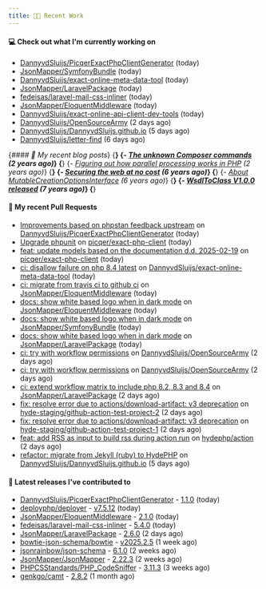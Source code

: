 ```yaml
---
title: 👨‍💻 Recent Work
---
```


#### 💻 Check out what I'm currently working on

- [DannyvdSluijs/PicqerExactPhpClientGenerator](https://github.com/DannyvdSluijs/PicqerExactPhpClientGenerator) (today)
- [JsonMapper/SymfonyBundle](https://github.com/JsonMapper/SymfonyBundle) (today)
- [DannyvdSluijs/exact-online-meta-data-tool](https://github.com/DannyvdSluijs/exact-online-meta-data-tool) (today)
- [JsonMapper/LaravelPackage](https://github.com/JsonMapper/LaravelPackage) (today)
- [fedeisas/laravel-mail-css-inliner](https://github.com/fedeisas/laravel-mail-css-inliner) (today)
- [JsonMapper/EloquentMiddleware](https://github.com/JsonMapper/EloquentMiddleware) (today)
- [DannyvdSluijs/exact-online-api-client-dev-tools](https://github.com/DannyvdSluijs/exact-online-api-client-dev-tools) (today)
- [DannyvdSluijs/OpenSourceArmy](https://github.com/DannyvdSluijs/OpenSourceArmy) (2 days ago)
- [DannyvdSluijs/DannyvdSluijs.github.io](https://github.com/DannyvdSluijs/DannyvdSluijs.github.io) (5 days ago)
- [DannyvdSluijs/letter-find](https://github.com/DannyvdSluijs/letter-find) (6 days ago)


{*#### 📜 My recent blog posts*}
{**}
{*- [The unknown Composer commands](https://www.dannyvandersluijs.nl/posts/2023-08-25-the-unknown-composer-commands.html) (2 years ago)*}
{**}
{*- [Figuring out how parallel processing works in PHP](https://www.dannyvandersluijs.nl/posts/2023-06-21-figuring-out-how-parallel-processing-works-in-php.html) (2 years ago)*}
{**}
{*- [Securing the web at no cost](https://www.dannyvandersluijs.nl/posts/2019-02-04-securing-the-web-at-no-cost.html) (6 years ago)*}
{**}
{*- [About MutableCreationOptionsInterface](https://www.dannyvandersluijs.nl/posts/2018-10-15-about-mutable-creation-options-interface.html) (6 years ago)*}
{**}
{*- [WsdlToClass V1.0.0 released](https://www.dannyvandersluijs.nl/posts/2018-01-11-wsdl-to-class-v1-0-0.html) (7 years ago)*}
{**}

#### 🔨 My recent Pull Requests

- [Improvements based on phpstan feedback upstream](https://github.com/DannyvdSluijs/PicqerExactPhpClientGenerator/pull/2) on [DannyvdSluijs/PicqerExactPhpClientGenerator](https://github.com/DannyvdSluijs/PicqerExactPhpClientGenerator) (today)
- [Upgrade phpunit](https://github.com/picqer/exact-php-client/pull/668) on [picqer/exact-php-client](https://github.com/picqer/exact-php-client) (today)
- [feat: update models based on the documentation d.d. 2025-02-19](https://github.com/picqer/exact-php-client/pull/667) on [picqer/exact-php-client](https://github.com/picqer/exact-php-client) (today)
- [ci: disallow failure on php 8.4 latest](https://github.com/DannyvdSluijs/exact-online-meta-data-tool/pull/224) on [DannyvdSluijs/exact-online-meta-data-tool](https://github.com/DannyvdSluijs/exact-online-meta-data-tool) (today)
- [ci: migrate from travis ci to github ci](https://github.com/JsonMapper/EloquentMiddleware/pull/8) on [JsonMapper/EloquentMiddleware](https://github.com/JsonMapper/EloquentMiddleware) (today)
- [docs: show white based logo when in dark mode](https://github.com/JsonMapper/EloquentMiddleware/pull/7) on [JsonMapper/EloquentMiddleware](https://github.com/JsonMapper/EloquentMiddleware) (today)
- [docs: show white based logo when in dark mode](https://github.com/JsonMapper/SymfonyBundle/pull/9) on [JsonMapper/SymfonyBundle](https://github.com/JsonMapper/SymfonyBundle) (today)
- [docs: show white based logo when in dark mode](https://github.com/JsonMapper/LaravelPackage/pull/25) on [JsonMapper/LaravelPackage](https://github.com/JsonMapper/LaravelPackage) (today)
- [ci: try with workflow permissions](https://github.com/DannyvdSluijs/OpenSourceArmy/pull/7) on [DannyvdSluijs/OpenSourceArmy](https://github.com/DannyvdSluijs/OpenSourceArmy) (2 days ago)
- [ci: try with workflow permissions](https://github.com/DannyvdSluijs/OpenSourceArmy/pull/4) on [DannyvdSluijs/OpenSourceArmy](https://github.com/DannyvdSluijs/OpenSourceArmy) (2 days ago)
- [ci: extend workflow matrix to include php 8.2, 8.3 and 8.4](https://github.com/JsonMapper/LaravelPackage/pull/24) on [JsonMapper/LaravelPackage](https://github.com/JsonMapper/LaravelPackage) (2 days ago)
- [fix: resolve error due to actions/download-artifact: v3 deprecation](https://github.com/hyde-staging/github-action-test-project-2/pull/1) on [hyde-staging/github-action-test-project-2](https://github.com/hyde-staging/github-action-test-project-2) (2 days ago)
- [fix: resolve error due to actions/download-artifact: v3 deprecation](https://github.com/hyde-staging/github-action-test-project-1/pull/1) on [hyde-staging/github-action-test-project-1](https://github.com/hyde-staging/github-action-test-project-1) (2 days ago)
- [feat: add RSS as input to build rss during action run](https://github.com/hydephp/action/pull/51) on [hydephp/action](https://github.com/hydephp/action) (2 days ago)
- [refactor: migrate from Jekyll (ruby) to HydePHP](https://github.com/DannyvdSluijs/DannyvdSluijs.github.io/pull/50) on [DannyvdSluijs/DannyvdSluijs.github.io](https://github.com/DannyvdSluijs/DannyvdSluijs.github.io) (5 days ago)


#### 🔭 Latest releases I've contributed to

- [DannyvdSluijs/PicqerExactPhpClientGenerator](https://github.com/DannyvdSluijs/PicqerExactPhpClientGenerator) - [1.1.0](https://github.com/DannyvdSluijs/PicqerExactPhpClientGenerator/releases/tag/1.1.0) (today)
- [deployphp/deployer](https://github.com/deployphp/deployer) - [v7.5.12](https://github.com/deployphp/deployer/releases/tag/v7.5.12) (today)
- [JsonMapper/EloquentMiddleware](https://github.com/JsonMapper/EloquentMiddleware) - [2.1.0](https://github.com/JsonMapper/EloquentMiddleware/releases/tag/2.1.0) (today)
- [fedeisas/laravel-mail-css-inliner](https://github.com/fedeisas/laravel-mail-css-inliner) - [5.4.0](https://github.com/fedeisas/laravel-mail-css-inliner/releases/tag/5.4.0) (today)
- [JsonMapper/LaravelPackage](https://github.com/JsonMapper/LaravelPackage) - [2.6.0](https://github.com/JsonMapper/LaravelPackage/releases/tag/2.6.0) (2 days ago)
- [bowtie-json-schema/bowtie](https://github.com/bowtie-json-schema/bowtie) - [v2025.2.5](https://github.com/bowtie-json-schema/bowtie/releases/tag/v2025.2.5) (1 week ago)
- [jsonrainbow/json-schema](https://github.com/jsonrainbow/json-schema) - [6.1.0](https://github.com/jsonrainbow/json-schema/releases/tag/6.1.0) (2 weeks ago)
- [JsonMapper/JsonMapper](https://github.com/JsonMapper/JsonMapper) - [2.22.3](https://github.com/JsonMapper/JsonMapper/releases/tag/2.22.3) (2 weeks ago)
- [PHPCSStandards/PHP_CodeSniffer](https://github.com/PHPCSStandards/PHP_CodeSniffer) - [3.11.3](https://github.com/PHPCSStandards/PHP_CodeSniffer/releases/tag/3.11.3) (3 weeks ago)
- [genkgo/camt](https://github.com/genkgo/camt) - [2.8.2](https://github.com/genkgo/camt/releases/tag/2.8.2) (1 month ago)